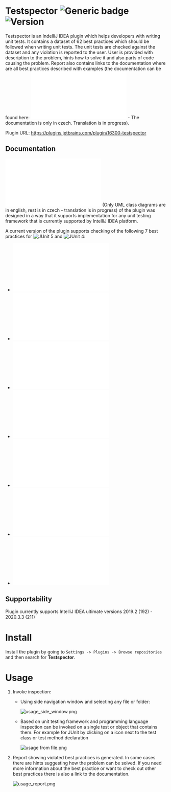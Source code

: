# Testspector ![Generic badge](https://img.shields.io/github/license/Hasatori/Testspector)  ![Version](https://img.shields.io/jetbrains/plugin/v/16300-testspector)


Testspector is an IndelliJ IDEA plugin which helps developers with writing unit tests. It contains a dataset of 62 best practices which should be followed when writing unit tests. The unit tests are checked against the dataset and any violation is reported to the user. User is provided with description to the problem, hints how to solve it and also parts of code causing the problem. 
Report also contains links to the documentation where are all best practices described with examples (the documentation can be found here: ![Best practices](./doc/Practices.md) - The documentation is only in czech. Translation is in progress).

Plugin URL: https://plugins.jetbrains.com/plugin/16300-testspector

## Documentation

![Architecture](./doc/Architecture.md) (Only UML class diagrams are in english, rest is in czech - translation is in progress) of the plugin was designed in a way that it supports implementation for any unit testing framework that is currently supported by IntelliJ IDEA platform.

A current version of the plugin supports checking of the following 7 best practices for ![JUnit 5](https://junit.org/junit5) and ![JUnit 4](https://junit.org/junit4):

* ![Test only public behaviour](./doc/Practices.md#testovat-pouze-verejne-chovani-testovaneho-systemu)
* ![At least one assertion](./doc/Practices.md#minimalne-jedna-overovaci-metoda-na-test)
* ![Only one assertion](./doc/Practices.md#prave-jedna-overovaci-metoda-na-test)
* ![No global static constants](./doc/Practices.md#nepouzivat-globalni-staticke-promenne)
* ![Set up a test naming strategy](./doc/Practices.md#urcit-strategii-pojmenovani-testu)
* ![Catch tested exceptions using framework tools](./doc/Practices.md#odchytavat-testovane-vyjimky-pomoci-nastroju-knihoven-ci-testovacich-frameworku)
* ![No conditional logic](./doc/Practices.md#podminena-logika)

## Supportability

Plugin currently supports IntelliJ IDEA ultimate versions 2019.2 (192) - 2020.3.3 (211)

# Install
Install the plugin by going to ``Settings -> Plugins -> Browse repositories`` and then search for **Testspector**.

# Usage
1. Invoke inspection:
   * Using side navigation window and selecting any file or folder:

      ![usage_side_window.png](./doc/usage_side_window.png)
   * Based on unit testing framework and programming language inspection can be invoked on a single test or object that contains them. For example for JUnit by clicking on a icon next to the test class or test method declaration

      ![usage from file.png](./doc/usage_from_file.png)

2. Report showing violated best practices is generated. In some cases there are hints suggesting how the problem can be solved. If you need more information about the best practice or want to check out other best practices there is also a link to the documentation.

      ![usage_report.png](./doc/usage_report.png)
